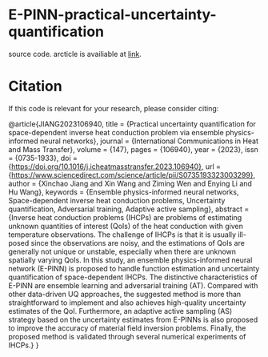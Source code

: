 # E-PINN-practical-uncertainty-quantification
source code. arcticle is availiable at [link](https://www.sciencedirect.com/science/article/pii/S0735193323003299).

# Citation
If this code is relevant for your research, please consider citing:

@article{JIANG2023106940,
title = {Practical uncertainty quantification for space-dependent inverse heat conduction problem via ensemble physics-informed neural networks},
journal = {International Communications in Heat and Mass Transfer},
volume = {147},
pages = {106940},
year = {2023},
issn = {0735-1933},
doi = {https://doi.org/10.1016/j.icheatmasstransfer.2023.106940},
url = {https://www.sciencedirect.com/science/article/pii/S0735193323003299},
author = {Xinchao Jiang and Xin Wang and Ziming Wen and Enying Li and Hu Wang},
keywords = {Ensemble physics-informed neural networks, Space-dependent inverse heat conduction problems, Uncertainty quantification, Adversarial training, Adaptive active sampling},
abstract = {Inverse heat conduction problems (IHCPs) are problems of estimating unknown quantities of interest (QoIs) of the heat conduction with given temperature observations. The challenge of IHCPs is that it is usually ill-posed since the observations are noisy, and the estimations of QoIs are generally not unique or unstable, especially when there are unknown spatially varying QoIs. In this study, an ensemble physics-informed neural network (E-PINN) is proposed to handle function estimation and uncertainty quantification of space-dependent IHCPs. The distinctive characteristics of E-PINN are ensemble learning and adversarial training (AT). Compared with other data-driven UQ approaches, the suggested method is more than straightforward to implement and also achieves high-quality uncertainty estimates of the QoI. Furthermore, an adaptive active sampling (AS) strategy based on the uncertainty estimates from E-PINNs is also proposed to improve the accuracy of material field inversion problems. Finally, the proposed method is validated through several numerical experiments of IHCPs.}
}
